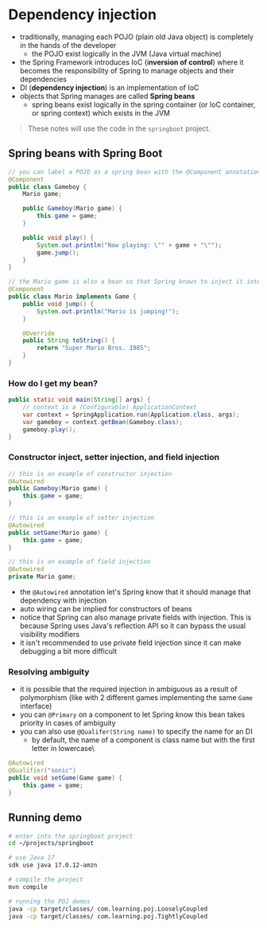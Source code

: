 # Dependency injection

- traditionally, managing each POJO (plain old Java object) is completely in the hands of the developer
  - the POJO exist logically in the JVM (Java virtual machine)
- the Spring Framework introduces IoC (i**nversion of control**) where it becomes the responsibility of Spring to manage objects and their dependencies
- DI (**dependency injection**) is an implementation of IoC
- objects that Spring manages are called **Spring beans** 
  - spring beans exist logically in the spring container (or IoC container, or spring context) which exists in the JVM

> These notes will use the code in the `springboot` project.

## Spring beans with Spring Boot

```java
// you can label a POJO as a spring bean with the @Component annotation
@Component
public class Gameboy {
    Mario game;

    public Gameboy(Mario game) {
        this.game = game;
    }

    public void play() {
        System.out.println("Now playing: \"" + game + "\"");
        game.jump();
    }
}

// the Mario game is also a bean so that Spring knows to inject it into Gameboy's contructor
@Component
public class Mario implements Game {
    public void jump() {
        System.out.println("Mario is jumping!");
    }

    @Override
    public String toString() {
        return "Super Mario Bros. 1985";
    }
}
```

### How do I get my bean?

```java
public static void main(String[] args) {
    // context is a (Configurable) ApplicationContext
    var context = SpringApplication.run(Application.class, args);
    var gameboy = context.getBean(Gameboy.class);
    gameboy.play();
}
```

### Constructor inject, setter injection, and field injection

```java
// this is an example of constructor injection
@Autowired
public Gameboy(Mario game) {
    this.game = game;
}

// this is an example of setter injection
@Autowired
public setGame(Mario game) {
    this.game = game;
}

// this is an example of field injection
@Autowired
private Mario game;
```

- the `@Autowired` annotation let's Spring know that it should manage that dependency with injection
- auto wiring can be implied for constructors of beans
- notice that Spring can also manage private fields with injection. This is because Spring uses Java's reflection API so it can bypass the usual visibility modifiers
- it isn't recommended to use private field injection since it can make debugging a bit more difficult

### Resolving ambiguity

- it is possible that the required injection in ambiguous as a result of polymorphism (like with 2 different games implementing the same `Game` interface)
- you can `@Primary` on a component to let Spring know this bean takes priority in cases of ambiguity
- you can also use `@Qualifer(String name)` to specify the name for an DI
  - by default, the name of a component is class name but with the first letter in lowercase\

```java
@Autowired
@Qualifier("sonic")
public void setGame(Game game) {
    this.game = game;
}
```

## Running demo

```bash
# enter into the springboot project
cd ~/projects/springboot

# use Java 17
sdk use java 17.0.12-amzn 

# compile the project
mvn compile

# running the POJ demos
java -cp target/classes/ com.learning.poj.LooselyCoupled 
java -cp target/classes/ com.learning.poj.TightlyCoupled 
```



